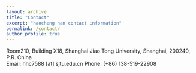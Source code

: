 ```yaml
---
layout: archive
title: "Contact"
excerpt: "haocheng han contact information"
permalink: /contact/
author_profile: true
---
```


Room210, Building X18, Shanghai Jiao Tong University, Shanghai, 200240, P.R. China<br>
Email: hhc7588 [at] sjtu.edu.cn
Phone: (+86) 138-519-22908
